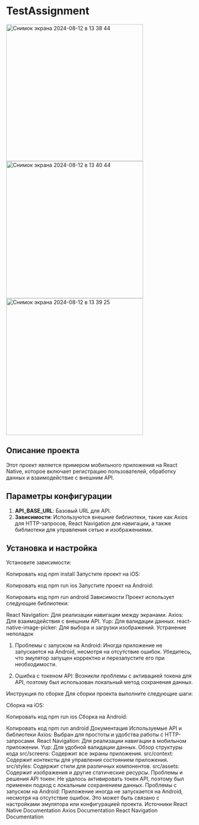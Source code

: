 # TestAssignment
<img width="368" alt="Снимок экрана 2024-08-12 в 13 38 44" src="https://github.com/user-attachments/assets/92e6c00a-08d1-4b36-9df9-b527dc51363b">
<img width="369" alt="Снимок экрана 2024-08-12 в 13 40 44" src="https://github.com/user-attachments/assets/8c6e1a37-1adc-4347-b51e-77ff5c86483c">
<img width="368" alt="Снимок экрана 2024-08-12 в 13 39 25" src="https://github.com/user-attachments/assets/5bc4d66d-651e-4237-8a19-63d33a83ee8f">


## Описание проекта

Этот проект является примером мобильного приложения на React Native, которое включает регистрацию пользователей, обработку данных и взаимодействие с внешним API.

## Параметры конфигурации

1. **API_BASE_URL**: Базовый URL для API.
2. **Зависимости**: Используются внешние библиотеки, такие как Axios для HTTP-запросов, React Navigation для навигации, а также библиотеки для управления сетью и изображениями.

## Установка и настройка

Установите зависимости:

Копировать код
npm install
Запустите проект на iOS:

Копировать код
npm run ios
Запустите проект на Android:

Копировать код
npm run android
Зависимости
Проект использует следующие библиотеки:

React Navigation: Для реализации навигации между экранами.
Axios: Для взаимодействия с внешним API.
Yup: Для валидации данных.
react-native-image-picker: Для выбора и загрузки изображений.
Устранение неполадок

1. Проблемы с запуском на Android:
Иногда приложение не запускается на Android, несмотря на отсутствие ошибок. Убедитесь, что эмулятор запущен корректно и перезапустите его при необходимости.

2. Ошибка с токеном API:
Возникли проблемы с активацией токена для API, поэтому был использован локальный метод сохранения данных.

Инструкция по сборке
Для сборки проекта выполните следующие шаги:

Сборка на iOS:

Копировать код
npm run ios
Сборка на Android:

Копировать код
npm run android
Документация
Используемые API и библиотеки
Axios: Выбран для простоты и удобства работы с HTTP-запросами.
React Navigation: Для реализации навигации в мобильном приложении.
Yup: Для удобной валидации данных.
Обзор структуры кода
src/screens: Содержит все экраны приложения.
src/context: Содержит контексты для управления состоянием приложения.
src/styles: Содержит стили для различных компонентов.
src/assets: Содержит изображения и другие статические ресурсы.
Проблемы и решения
API токен: Не удалось активировать токен API, поэтому был применен подход с локальным сохранением данных.
Проблемы с запуском на Android: Приложение иногда не запускается на Android, несмотря на отсутствие ошибок. Это может быть связано с настройками эмулятора или конфигурацией проекта.
Источники
React Native Documentation
Axios Documentation
React Navigation Documentation
